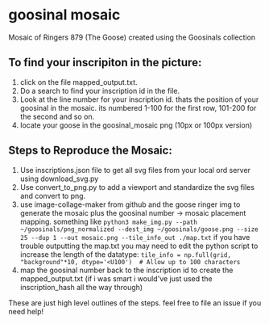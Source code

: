 # goosinal mosaic
Mosaic of Ringers 879 (The Goose) created using the Goosinals collection

## To find your inscripiton in the picture:
1. click on the file mapped_output.txt.
2. Do a search to find your inscription id in the file.
3. Look at the line number for your inscription id. thats the position of your goosinal in the mosaic. its numbered 1-100 for the first row, 101-200 for the second and so on.
4. locate your goose in the goosinal_mosaic png (10px or 100px version) 


## Steps to Reproduce the Mosaic:
1. Use inscriptions.json file to get all svg files from your local ord server using download_svg.py
2. Use convert_to_png.py to add a viewport and standardize the svg files and convert to png.
3. use image-collage-maker from github and the goose ringer img to generate the mosaic plus the goosinal number -> mosaic placement mapping. something like ``` python3 make_img.py --path ~/goosinals/png_normalized --dest_img ~/goosinals/goose.png --size 25 --dup 1 --out mosaic.png --tile_info_out ./map.txt ``` if you have trouble outputting the map.txt you may need to edit the python script to increase the length of the datatype: ``` tile_info = np.full(grid, "background"*10, dtype='<U100')  # Allow up to 100 characters ```
4. map the goosinal number back to the inscription id to create the mapped_output.txt (if i was smart i would've just used the inscription_hash all the way through)

These are just high level outlines of the steps. feel free to file an issue if you need help!
